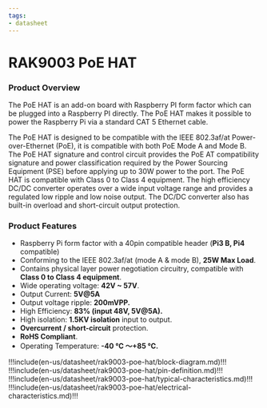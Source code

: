 ```yaml
---
tags:
- datasheet
---
```


# RAK9003 PoE HAT


<rk-img
  src="/assets/images/datasheet/rak9003-poe-hat/rak9003-poe-hat.png"
  width="75%"
  figure-number="1"
  caption="RAK9003 PoE Hat"
/>

### Product Overview

The PoE HAT is an add-on board with Raspberry PI form factor which can be plugged into a Raspberry PI directly. The PoE HAT makes it possible to power the Raspberry Pi via a standard CAT 5 Ethernet cable. 

The PoE HAT is designed to be compatible with the IEEE 802.3af/at Power-over-Ethernet (PoE), it is compatible with both PoE Mode A and Mode B. The PoE HAT signature and control circuit provides the PoE AT compatibility signature and power classification required by the Power Sourcing Equipment (PSE) before applying up to 30W power to the port. The PoE HAT is compatible with Class 0 to Class 4 equipment. The high efficiency DC/DC converter operates over a wide input voltage range and provides a regulated low ripple and low noise output. The DC/DC converter also has built-in overload and short-circuit output protection.

### Product Features

- Raspberry Pi form factor with a 40pin compatible header (**Pi3 B, Pi4** compatible)
- Conforming to the IEEE 802.3af/at (mode A & mode B), **25W Max Load**.
- Contains physical layer power negotiation circuitry, compatible with **Class 0 to Class 4 equipment**.
- Wide operating voltage: **42V ~ 57V**.
- Output Current: **5V@5A**
- Output voltage ripple: **200mVPP.**
- High Efficiency: **83% (input 48V, 5V@5A).**
- High isolation: **1.5KV isolation** input to output.
- **Overcurrent / short-circuit** protection.
- **RoHS Compliant**.
- Operating Temperature: **-40 ℃ ～+85 ℃.**

!!!include(en-us/datasheet/rak9003-poe-hat/block-diagram.md)!!!
!!!include(en-us/datasheet/rak9003-poe-hat/pin-definition.md)!!!
!!!include(en-us/datasheet/rak9003-poe-hat/typical-characteristics.md)!!!
!!!include(en-us/datasheet/rak9003-poe-hat/electrical-characteristics.md)!!!